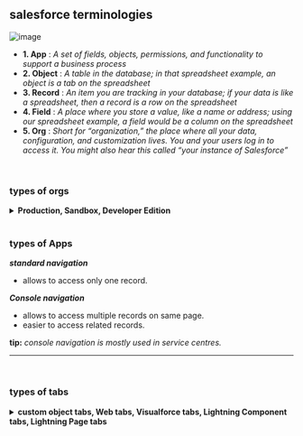 
## salesforce terminologies
![image](https://user-images.githubusercontent.com/63545175/188314760-13b4424a-b492-4f14-9cea-5ad50cddd374.png)
- **1. App** :	_A set of fields, objects, permissions, and functionality to support a business process_
- **2. Object** :	_A table in the database; in that spreadsheet example, an object is a tab on the spreadsheet_
- **3. Record** :	_An item you are tracking in your database; if your data is like a spreadsheet, then a record is a row on the spreadsheet_
- **4. Field** :	_A place where you store a value, like a name or address; using our spreadsheet example, a field would be a column on the spreadsheet_
- **5. Org** :	_Short for “organization,” the place where all your data, configuration, and customization lives. You and your users log in to access it. You might also hear this called “your instance of Salesforce”_


<br/>

### types of orgs
<details>
<summary>  <b> Production, Sandbox, Developer Edition</b>  </summary>
<p>
  
---

### Production org 
  - production environment (Business logic + Live data)
  - production org is the main org of company.
  - for login to production org you go to login.salesforce.com
  
### Sandbox org
  - testing environment (Business logic + sample data)
  - sandbox org is an identical copy of production metadata or metadata and data.
  - sandbox org are designed for development, testing and training activities.
  - for login in sandbox org you go to test.salesforce.com
  - username & passwords in sandbox are same as in production org (username will have .nameofthesandbox at the end)
  - there are 4 types of sandbox
    - ***developer sandbox*** : _Development, Unit testing_
      - includes a copy of your production org’s configuration (metadata), no data
      - data space: 200 MB
      - file space: 200 MB
    - ***developer pro sandbox*** : _Integration testing, Quality Assurance_
      - includes a copy of your production org’s configuration (metadata), no data
      - data space: 1 GB
      - file space: 1 GB
    - ***partial copy sandbox*** : _User Acceptance Testing, Staging_
      - includes a copy of prod org's metadata and, sample data (10k records per object)
      - data space: 5 GB
      - file space: 5 GB
    - ***full copy sandbox*** : _Training, Deployment_
      - exact copy of production
      - data space: same as prod
      - file space: same as prod

![image](https://user-images.githubusercontent.com/63545175/198032578-571b9e52-0440-4cbd-9b23-3d4fa5186122.png)



<br/>

### Developer Edition org
  - developer environment (Business logic for development or enhancement)
  - they are provided for free to developers to test and understand new functionalities.
  - login is similar as production org (you go to login.salesforce.com)

<br/>

### Trailhead Playground (TP) org
  - it is a safe environment where you can practice the skills you’re learning before you take them to your real work.
  - these orgs are self destructive when not used for a long time.

<br/>

**💡 tip:** _sandboxes are not available for developer Ed Org & Trailhead Playground org. <br/> main purpose of sandbox is testing, development, tutorial. hence, sandbox not required for developer ed org, Trailhead playground org._

---
  
</p>
</details>


<br/>

### types of Apps
***standard navigation***
  - allows to access only one record.

***Console navigation***
  - allows to access multiple records on same page.
  - easier to access related records.

**tip:** _console navigation is mostly used in service centres._

---

<br/>

### types of tabs
<details>
<summary>  <b> custom object tabs, Web tabs, Visualforce tabs, Lightning Component tabs, Lightning Page tabs </b>  </summary>
<p>
  
---

![image](https://user-images.githubusercontent.com/63545175/193032535-2856f6a1-9276-484d-a053-850af20a288e.png)

---
  
</p>
</details>


<br/>





